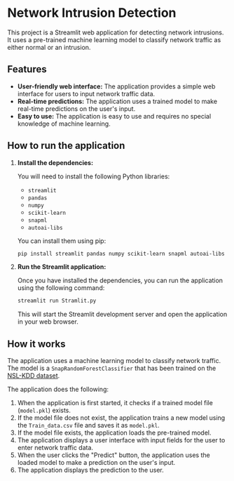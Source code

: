 # Network Intrusion Detection

This project is a Streamlit web application for detecting network intrusions. It uses a pre-trained machine learning model to classify network traffic as either normal or an intrusion.

## Features

- **User-friendly web interface:** The application provides a simple web interface for users to input network traffic data.
- **Real-time predictions:** The application uses a trained model to make real-time predictions on the user's input.
- **Easy to use:** The application is easy to use and requires no special knowledge of machine learning.

## How to run the application

1. **Install the dependencies:**

   You will need to install the following Python libraries:
   - `streamlit`
   - `pandas`
   - `numpy`
   - `scikit-learn`
   - `snapml`
   - `autoai-libs`

   You can install them using pip:
   ```bash
   pip install streamlit pandas numpy scikit-learn snapml autoai-libs
   ```

2. **Run the Streamlit application:**

   Once you have installed the dependencies, you can run the application using the following command:
   ```bash
   streamlit run Stramlit.py
   ```

   This will start the Streamlit development server and open the application in your web browser.

## How it works

The application uses a machine learning model to classify network traffic. The model is a `SnapRandomForestClassifier` that has been trained on the [NSL-KDD dataset](https://www.unb.ca/cic/datasets/nsl.html).

The application does the following:
1. When the application is first started, it checks if a trained model file (`model.pkl`) exists.
2. If the model file does not exist, the application trains a new model using the `Train_data.csv` file and saves it as `model.pkl`.
3. If the model file exists, the application loads the pre-trained model.
4. The application displays a user interface with input fields for the user to enter network traffic data.
5. When the user clicks the "Predict" button, the application uses the loaded model to make a prediction on the user's input.
6. The application displays the prediction to the user.
